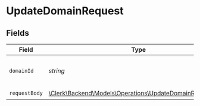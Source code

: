 # UpdateDomainRequest


## Fields

| Field                                                                                                          | Type                                                                                                           | Required                                                                                                       | Description                                                                                                    |
| -------------------------------------------------------------------------------------------------------------- | -------------------------------------------------------------------------------------------------------------- | -------------------------------------------------------------------------------------------------------------- | -------------------------------------------------------------------------------------------------------------- |
| `domainId`                                                                                                     | *string*                                                                                                       | :heavy_check_mark:                                                                                             | The ID of the domain that will be updated.                                                                     |
| `requestBody`                                                                                                  | [\Clerk\Backend\Models\Operations\UpdateDomainRequestBody](../../Models/Operations/UpdateDomainRequestBody.md) | :heavy_check_mark:                                                                                             | N/A                                                                                                            |